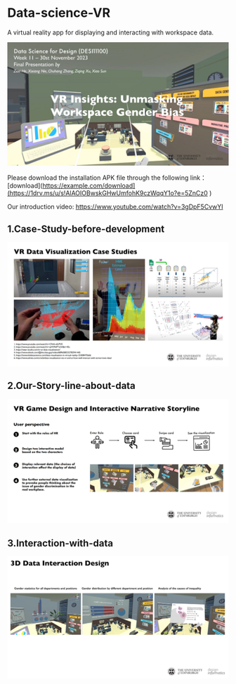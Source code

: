 # Data-science-VR
A virtual reality app for displaying and interacting with workspace data.

![alt text](topic.png)

Please download the installation APK file through the following link：[download](https://example.com/download](https://1drv.ms/u/s!AlAOIOBwskGHwUmfohK9czWqqY1o?e=5ZnCz0 )

Our introduction video:
https://www.youtube.com/watch?v=3gDpF5CvwYI


## 1.Case-Study-before-development
![alt text](case-study.png)

  
## 2.Our-Story-line-about-data
![alt text](story-line.png)

  
## 3.Interaction-with-data
![alt text](interaction.png)



